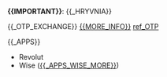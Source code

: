 **{{IMPORTANT}}**: {{_HRYVNIA}}

{{_OTP_EXCHANGE}} [{{MORE_INFO}}](https://en.otpbank.com.ua/about/news/400519/) [ref_OTP](https://en.otpbank.com.ua/about/news/400519/###3/23/2022)

{{_APPS}}

- Revolut
- Wise ([{{_APPS_WISE_MORE}}](https://wise.com/gb/blog/wise-for-displaced-ukrainians))
